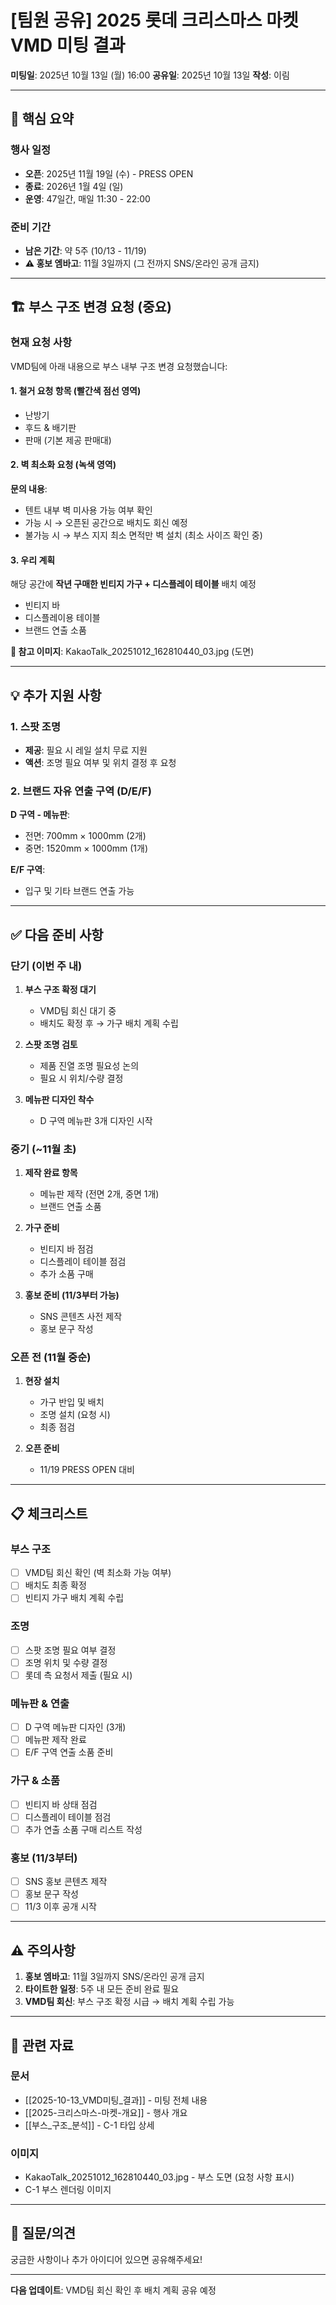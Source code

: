 # [팀원 공유] 2025 롯데 크리스마스 마켓 VMD 미팅 결과

**미팅일**: 2025년 10월 13일 (월) 16:00
**공유일**: 2025년 10월 13일
**작성**: 이림

---

## 📌 핵심 요약

### 행사 일정
- **오픈**: 2025년 11월 19일 (수) - PRESS OPEN
- **종료**: 2026년 1월 4일 (일)
- **운영**: 47일간, 매일 11:30 - 22:00

### 준비 기간
- **남은 기간**: 약 5주 (10/13 - 11/19)
- **⚠️ 홍보 엠바고**: 11월 3일까지 (그 전까지 SNS/온라인 공개 금지)

---

## 🏗️ 부스 구조 변경 요청 (중요)

### 현재 요청 사항
VMD팀에 아래 내용으로 부스 내부 구조 변경 요청했습니다:

#### 1. 철거 요청 항목 (빨간색 점선 영역)
- 난방기
- 후드 & 배기판
- 판매 (기본 제공 판매대)

#### 2. 벽 최소화 요청 (녹색 영역)
**문의 내용**:
- 텐트 내부 벽 미사용 가능 여부 확인
- 가능 시 → 오픈된 공간으로 배치도 회신 예정
- 불가능 시 → 부스 지지 최소 면적만 벽 설치 (최소 사이즈 확인 중)

#### 3. 우리 계획
해당 공간에 **작년 구매한 빈티지 가구 + 디스플레이 테이블** 배치 예정
- 빈티지 바
- 디스플레이용 테이블
- 브랜드 연출 소품

**📎 참고 이미지**: KakaoTalk_20251012_162810440_03.jpg (도면)

---

## 💡 추가 지원 사항

### 1. 스팟 조명
- **제공**: 필요 시 레일 설치 무료 지원
- **액션**: 조명 필요 여부 및 위치 결정 후 요청

### 2. 브랜드 자유 연출 구역 (D/E/F)
**D 구역 - 메뉴판**:
- 전면: 700mm × 1000mm (2개)
- 중면: 1520mm × 1000mm (1개)

**E/F 구역**:
- 입구 및 기타 브랜드 연출 가능

---

## ✅ 다음 준비 사항

### 단기 (이번 주 내)
1. **부스 구조 확정 대기**
   - VMD팀 회신 대기 중
   - 배치도 확정 후 → 가구 배치 계획 수립

2. **스팟 조명 검토**
   - 제품 진열 조명 필요성 논의
   - 필요 시 위치/수량 결정

3. **메뉴판 디자인 착수**
   - D 구역 메뉴판 3개 디자인 시작

### 중기 (~11월 초)
1. **제작 완료 항목**
   - 메뉴판 제작 (전면 2개, 중면 1개)
   - 브랜드 연출 소품

2. **가구 준비**
   - 빈티지 바 점검
   - 디스플레이 테이블 점검
   - 추가 소품 구매

3. **홍보 준비 (11/3부터 가능)**
   - SNS 콘텐츠 사전 제작
   - 홍보 문구 작성

### 오픈 전 (11월 중순)
1. **현장 설치**
   - 가구 반입 및 배치
   - 조명 설치 (요청 시)
   - 최종 점검

2. **오픈 준비**
   - 11/19 PRESS OPEN 대비

---

## 📋 체크리스트

### 부스 구조
- [ ] VMD팀 회신 확인 (벽 최소화 가능 여부)
- [ ] 배치도 최종 확정
- [ ] 빈티지 가구 배치 계획 수립

### 조명
- [ ] 스팟 조명 필요 여부 결정
- [ ] 조명 위치 및 수량 결정
- [ ] 롯데 측 요청서 제출 (필요 시)

### 메뉴판 & 연출
- [ ] D 구역 메뉴판 디자인 (3개)
- [ ] 메뉴판 제작 완료
- [ ] E/F 구역 연출 소품 준비

### 가구 & 소품
- [ ] 빈티지 바 상태 점검
- [ ] 디스플레이 테이블 점검
- [ ] 추가 연출 소품 구매 리스트 작성

### 홍보 (11/3부터)
- [ ] SNS 홍보 콘텐츠 제작
- [ ] 홍보 문구 작성
- [ ] 11/3 이후 공개 시작

---

## ⚠️ 주의사항

1. **홍보 엠바고**: 11월 3일까지 SNS/온라인 공개 금지
2. **타이트한 일정**: 5주 내 모든 준비 완료 필요
3. **VMD팀 회신**: 부스 구조 확정 시급 → 배치 계획 수립 가능

---

## 🔗 관련 자료

### 문서
- [[2025-10-13_VMD미팅_결과]] - 미팅 전체 내용
- [[2025-크리스마스-마켓-개요]] - 행사 개요
- [[부스_구조_분석]] - C-1 타입 상세

### 이미지
- KakaoTalk_20251012_162810440_03.jpg - 부스 도면 (요청 사항 표시)
- C-1 부스 렌더링 이미지

---

## 💬 질문/의견

궁금한 사항이나 추가 아이디어 있으면 공유해주세요!

---

**다음 업데이트**: VMD팀 회신 확인 후 배치 계획 공유 예정
